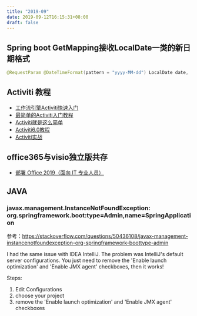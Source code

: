 ```yaml
---
title: "2019-09"
date: 2019-09-12T16:15:31+08:00
draft: false
---
```


## Spring boot GetMapping接收LocalDate一类的新日期格式
```java
@RequestParam @DateTimeFormat(pattern = "yyyy-MM-dd") LocalDate date,
```

## Activiti 教程
* [工作流引擎Activiti快速入门](http://ypk1226.com/2019/02/24/workflow/activiti-1/)
* [最简单的Activiti入门教程](https://www.jianshu.com/p/7fef2679a26b)
* [Activiti就是这么简单](https://www.jianshu.com/p/aa09fe0594ef)
* [Activiti6.0教程](https://tomoya92.github.io/2019/04/24/activiti-env/)
* [Activiti实战](https://juejin.im/post/5a4064365188252b145b4560)

## office365与visio独立版共存
* [部署 Office 2019（面向 IT 专业人员）](https://docs.microsoft.com/zh-cn/DeployOffice/office2019/deploy)

## JAVA
### javax.management.InstanceNotFoundException: org.springframework.boot:type=Admin,name=SpringApplication
参考：https://stackoverflow.com/questions/50436108/javax-management-instancenotfoundexception-org-springframework-boottype-admin

I had the same issue with IDEA IntelliJ. The problem was IntelliJ's default server configurations. You just need to remove the 'Enable launch optimization' and 'Enable JMX agent' checkboxes, then it works!

Steps:

1. Edit Configurations
2. choose your project
3. remove the 'Enable launch optimization' and 'Enable JMX agent' checkboxes
